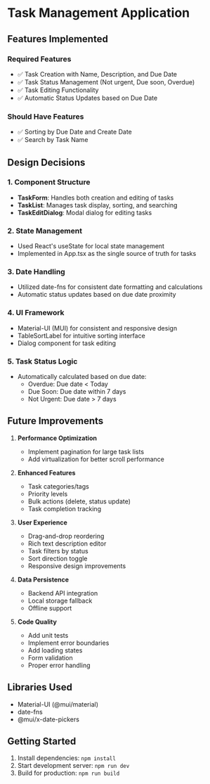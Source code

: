 # Task Management Application

## Features Implemented

### Required Features
- ✅ Task Creation with Name, Description, and Due Date
- ✅ Task Status Management (Not urgent, Due soon, Overdue)
- ✅ Task Editing Functionality
- ✅ Automatic Status Updates based on Due Date

### Should Have Features
- ✅ Sorting by Due Date and Create Date
- ✅ Search by Task Name

## Design Decisions

### 1. Component Structure
- **TaskForm**: Handles both creation and editing of tasks
- **TaskList**: Manages task display, sorting, and searching
- **TaskEditDialog**: Modal dialog for editing tasks

### 2. State Management
- Used React's useState for local state management
- Implemented in App.tsx as the single source of truth for tasks

### 3. Date Handling
- Utilized date-fns for consistent date formatting and calculations
- Automatic status updates based on due date proximity

### 4. UI Framework
- Material-UI (MUI) for consistent and responsive design
- TableSortLabel for intuitive sorting interface
- Dialog component for task editing

### 5. Task Status Logic
- Automatically calculated based on due date:
  - Overdue: Due date < Today
  - Due Soon: Due date within 7 days
  - Not Urgent: Due date > 7 days

## Future Improvements

1. **Performance Optimization**
   - Implement pagination for large task lists
   - Add virtualization for better scroll performance

2. **Enhanced Features**
   - Task categories/tags
   - Priority levels
   - Bulk actions (delete, status update)
   - Task completion tracking

3. **User Experience**
   - Drag-and-drop reordering
   - Rich text description editor
   - Task filters by status
   - Sort direction toggle
   - Responsive design improvements

4. **Data Persistence**
   - Backend API integration
   - Local storage fallback
   - Offline support

5. **Code Quality**
   - Add unit tests
   - Implement error boundaries
   - Add loading states
   - Form validation
   - Proper error handling

## Libraries Used
- Material-UI (@mui/material)
- date-fns
- @mui/x-date-pickers

## Getting Started
1. Install dependencies: `npm install`
2. Start development server: `npm run dev`
3. Build for production: `npm run build`

